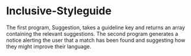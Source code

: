 # Inclusive-Styleguide
The first program, Suggestion, takes a guideline key and returns an array containing the relevant suggestions.  The second program generates a notice alerting the user that a match has been found and suggesting how they might improve their language.
